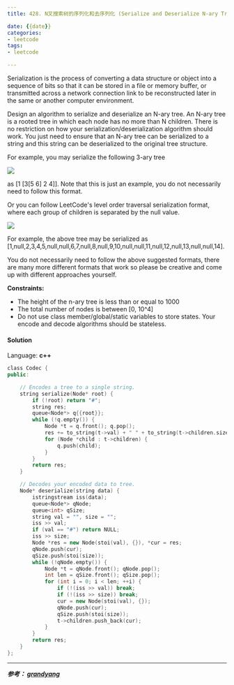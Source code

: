 ```yaml
---
title: 428. N叉搜索树的序列化和去序列化 (Serialize and Deserialize N-ary Tree)

date: {{date}}
categories:
- leetcode
tags:
- leetcode

---
```

Serialization is the process of converting a data structure or object into a sequence of bits so that it can be stored in a file or memory buffer, or transmitted across a network connection link to be reconstructed later in the same or another computer environment.

Design an algorithm to serialize and deserialize an N-ary tree. An N-ary tree is a rooted tree in which each node has no more than N children. There is no restriction on how your serialization/deserialization algorithm should work. You just need to ensure that an N-ary tree can be serialized to a string and this string can be deserialized to the original tree structure.

For example, you may serialize the following 3-ary tree

![](https://assets.leetcode.com/uploads/2018/10/12/narytreeexample.png)

as [1 [3[5 6] 2 4]]. Note that this is just an example, you do not necessarily need to follow this format.

Or you can follow LeetCode's level order traversal serialization format, where each group of children is separated by the null value.

![](https://assets.leetcode.com/uploads/2019/11/08/sample_4_964.png)

For example, the above tree may be serialized as [1,null,2,3,4,5,null,null,6,7,null,8,null,9,10,null,null,11,null,12,null,13,null,null,14].

You do not necessarily need to follow the above suggested formats, there are many more different formats that work so please be creative and come up with different approaches yourself.

 

**Constraints:**

- The height of the n-ary tree is less than or equal to 1000
- The total number of nodes is between [0, 10^4]
- Do not use class member/global/static variables to store states. Your encode and decode algorithms should be stateless.

#### Solution

Language: **c++**

```c++
​class Codec {
public:

    // Encodes a tree to a single string.
    string serialize(Node* root) {
        if (!root) return "#";
        string res;
        queue<Node*> q{{root}};
        while (!q.empty()) {
            Node *t = q.front(); q.pop();
            res += to_string(t->val) + " " + to_string(t->children.size()) + " ";
            for (Node *child : t->children) {
                q.push(child);
            }
        }
        return res;
    }

    // Decodes your encoded data to tree.
    Node* deserialize(string data) {
        istringstream iss(data);
        queue<Node*> qNode;
        queue<int> qSize;
        string val = "", size = "";
        iss >> val;
        if (val == "#") return NULL;
        iss >> size;
        Node *res = new Node(stoi(val), {}), *cur = res;
        qNode.push(cur);
        qSize.push(stoi(size));
        while (!qNode.empty()) {
            Node *t = qNode.front(); qNode.pop();
            int len = qSize.front(); qSize.pop();
            for (int i = 0; i < len; ++i) {
                if (!(iss >> val)) break;
                if (!(iss >> size)) break;
                cur = new Node(stoi(val), {});
                qNode.push(cur);
                qSize.push(stoi(size));
                t->children.push_back(cur);
            }
        }
        return res;
    }
};
```

---
***参考：
[grandyang](https://www.cnblogs.com/grandyang/p/9945453.html)***
